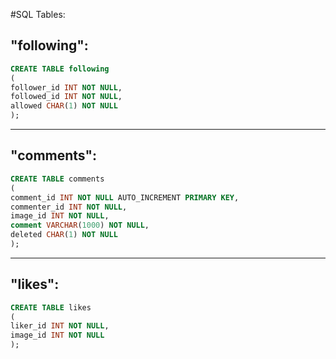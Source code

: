 #SQL Tables:


##	"following":

```sql
CREATE TABLE following
(
follower_id INT NOT NULL,
followed_id INT NOT NULL,
allowed CHAR(1) NOT NULL
);
```

---
##	"comments":

```sql
CREATE TABLE comments
(
comment_id INT NOT NULL AUTO_INCREMENT PRIMARY KEY,
commenter_id INT NOT NULL,
image_id INT NOT NULL,
comment VARCHAR(1000) NOT NULL,
deleted CHAR(1) NOT NULL
);
```

---
##	"likes":

```sql
CREATE TABLE likes
(
liker_id INT NOT NULL,
image_id INT NOT NULL
);
```
